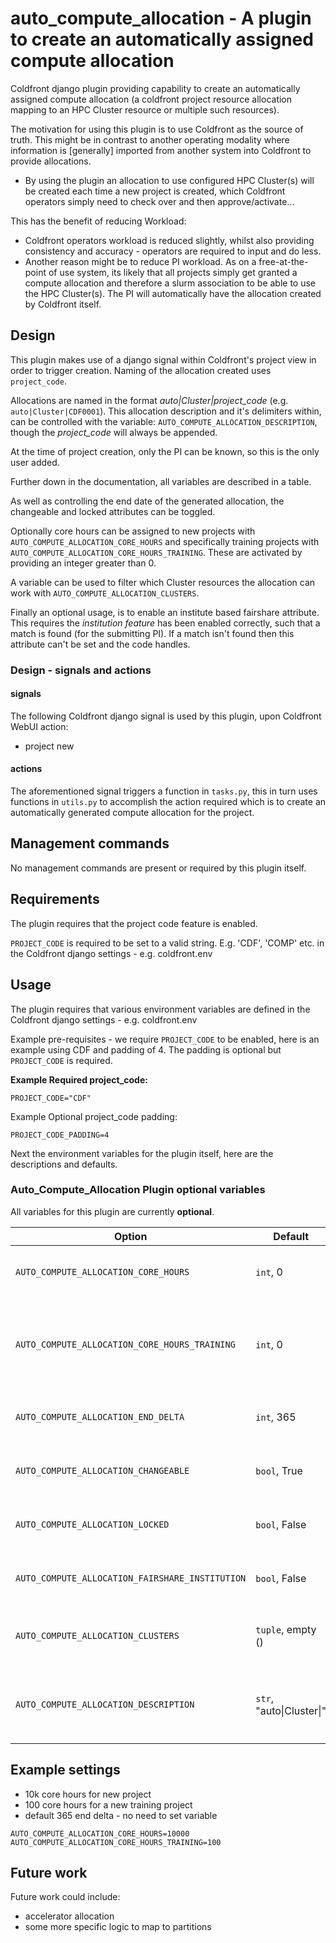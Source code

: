 # auto\_compute\_allocation - A plugin to create an automatically assigned compute allocation

Coldfront django plugin providing capability to create an automatically assigned compute allocation (a coldfront project resource allocation mapping to an HPC Cluster resource or multiple such resources).

The motivation for using this plugin is to use Coldfront as the source of truth. This might be in contrast to another operating modality where information is [generally] imported from another system into Coldfront to provide allocations.

- By using the plugin an allocation to use configured HPC Cluster(s) will be created each time a new project is created, which Coldfront operators simply need to check over and then approve/activate...

This has the benefit of reducing Workload:
- Coldfront operators workload is reduced slightly, whilst also providing consistency and accuracy - operators are required to input and do less.
- Another reason might be to reduce PI workload. As on a free-at-the-point of use system, its likely that all projects simply get granted a compute allocation and therefore a slurm association to be able to use the HPC Cluster(s). The PI will automatically have the allocation created by Coldfront itself.


## Design


This plugin makes use of a django signal within Coldfront's project view in order to trigger creation. Naming of the allocation created uses ``project_code``.

Allocations are named in the format _auto|Cluster|project_code_  (e.g. ``auto|Cluster|CDF0001``). This allocation description and it's delimiters within, can be controlled with the variable: ``AUTO_COMPUTE_ALLOCATION_DESCRIPTION``, though the _project_code_ will always be appended.

At the time of project creation, only the PI can be known, so this is the only user added.

Further down in the documentation, all variables are described in a table.

As well as controlling the end date of the generated allocation, the changeable and locked attributes can be toggled.

Optionally core hours can be assigned to new projects with ``AUTO_COMPUTE_ALLOCATION_CORE_HOURS`` and specifically training projects with ``AUTO_COMPUTE_ALLOCATION_CORE_HOURS_TRAINING``. These are activated by providing an integer greater than 0.

A variable can be used to filter which Cluster resources the allocation can work with ``AUTO_COMPUTE_ALLOCATION_CLUSTERS``.

Finally an optional usage, is to enable an institute based fairshare attribute. This requires the _institution feature_ has been enabled correctly, such that a match is found (for the submitting PI). If a match isn't found then this attribute can't be set and the code handles.


### Design - signals and actions

#### signals

The following Coldfront django signal is used by this plugin, upon Coldfront WebUI action:

- project new

#### actions

The aforementioned signal triggers a function in ``tasks.py``, this in turn uses functions in ``utils.py`` to accomplish the action required which is to create an automatically generated compute allocation for the project.

## Management commands

No management commands are present or required by this plugin itself.


## Requirements

The plugin requires that the project code feature is enabled.

``PROJECT_CODE`` is required to be set to a valid string. E.g. 'CDF', 'COMP' etc. in the Coldfront django settings - e.g. coldfront.env


## Usage

The plugin requires that various environment variables are defined in the Coldfront django settings - e.g. coldfront.env

Example pre-requisites - we require ``PROJECT_CODE`` to be enabled, here is an example using CDF and padding of 4. The padding is optional but ``PROJECT_CODE`` is required.

**Example Required project_code:**
```
PROJECT_CODE="CDF"
```
Example Optional project_code padding:
```
PROJECT_CODE_PADDING=4
```


Next the environment variables for the plugin itself, here are the descriptions and defaults.

### Auto_Compute_Allocation Plugin optional variables

All variables for this plugin are currently **optional**.

| Option | Default | Description |
|--- | --- | --- |
| `AUTO_COMPUTE_ALLOCATION_CORE_HOURS` | `int`, 0 | Optional, number of core hours to provide on the allocation, if 0 then this functionality is not triggered and no core hours will be added  |
| `AUTO_COMPUTE_ALLOCATION_CORE_HOURS_TRAINING` | `int`, 0 | Optional, number of core hours to provide on the allocation, if 0 then this functionality is not triggered and no core hours will be added. This applies to projects which select 'Training' as their field of science discipline.  |
| `AUTO_COMPUTE_ALLOCATION_END_DELTA` | `int`, 365 | Optional, number of days from creation of the allocation to expiry, default 365 to align with default project duration of 1 year  |
| `AUTO_COMPUTE_ALLOCATION_CHANGEABLE` | `bool`, True | Optional, allows the allocation to have a request logged to change - this might be useful for an extension |
| `AUTO_COMPUTE_ALLOCATION_LOCKED` | `bool`, False | Optional, prevents the allocation from being modified by admin - this might be useful for an extensions |
| `AUTO_COMPUTE_ALLOCATION_FAIRSHARE_INSTITUTION` | `bool`, False | Optional, provides an institution based slurm fairshare attribute, requires that the _institution feature_ is setup correctly |
| `AUTO_COMPUTE_ALLOCATION_CLUSTERS` | `tuple`, empty () | Optional, filter for clusters to automatically allocate on - example value ``AUTO_COMPUTE_ALLOCATION_CLUSTERS=(Cluster1,Cluster4)`` |
| ``AUTO_COMPUTE_ALLOCATION_DESCRIPTION`` | `str`, "auto\|Cluster\|" | Optionally control the produced description for the allocation and its delimiters within. The _project_code_ will always be appended. Example resultant description: ``auto\|Cluster\|CDF0001`` |



## Example settings

- 10k core hours for new project
- 100 core hours for a new training project
- default 365 end delta - no need to set variable

```
AUTO_COMPUTE_ALLOCATION_CORE_HOURS=10000
AUTO_COMPUTE_ALLOCATION_CORE_HOURS_TRAINING=100
```


## Future work

Future work could include:

- accelerator allocation
- some more specific logic to map to partitions
